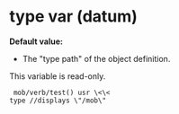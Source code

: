 # type var (datum)
**Default value:**
*   The \"type path\" of the object definition.


This variable is read-only. 
```
 mob/verb/test() usr \<\<
type //displays \"/mob\" 
```
